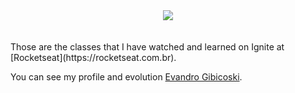 <div align="center">
  <img src="https://github.com/gibifyofficial/Ignite-ReactJS/blob/main/01-github-explorer/public/Capa.png" />
</div>
<br> <br>
Those are the classes that I have watched and learned on Ignite at [Rocketseat](https://rocketseat.com.br).

You can see my profile and evolution [Evandro Gibicoski](https://app.rocketseat.com.br/me/gibifyofficial).
